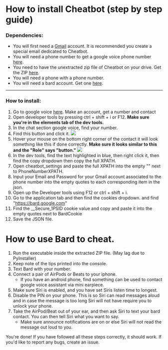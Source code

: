 # How to install Cheatbot (step by step guide)
### Dependencies:
 - You will first need a [Gmail](https://www.gmail.com) account. It is recommended you create a special email dedicated to Cheatbot.
 - You will need a phone number to get a google voice phone number [here](https://voice.google.com).
 - You need to have the unextracted zip file of Cheatbot on your drive. Get the ZIP [here](https://github.com/Pendulum-Utilities/Google-Voice-Cheatbot/releases/download/Open-Beta/Cheatbot.zip).
 - You will need a phone with a phone number.
 - You will need a bard account. Get one [here](https://bard.google.com).
---
### How to install:

1. Go to google voice [here](https://voice.google.com). Make an account, get a number and contact  
2. Open developer tools by pressing ctrl + shift + i or F12.  **Make sure you're in the elements tab of the dev tools.**
3. In the chat section google voice, find your number.
4. Find this button and click it.
![](https://lh3.googleusercontent.com/pw/AJFCJaXxM97j4DRYGOv0Jp7LJQhaCshFxzsNAVK6-o-r7ZzkxIAZxR-7P7XHloPNui91zb5JpEqPfOnSP-RR6NjTsoeAkaYwGa05zjW_R1QjssGUpL5l_d2i5meFJY0XiGrBRUXZ6N4MVkmZs79cCh3_HKk=w220-h123-s-no)
5.  Hover your mouse on the bottom right corner of the contact it will look something like this if done correctly. **Make sure it looks similar to this and the "Role" says "button."**
![](https://lh3.googleusercontent.com/pw/AJFCJaVNB9Kxqw92FIBK-dHcpz6L07yXjDao-8doweHXImqkFD94iRJ9lSHQT7kaWGCFUpfoFkl3CekffG963GF-dT7Y1uQST_wfg5IFbbg8I-V4_9LMLiyiMm49q3WzJxdUJc7M3pZUJm8tOxOalWuor3c=w319-h283-s-no?authuser=1)
6. In the dev tools, find the text highlighted in blue, then right click it, then find the copy dropdown then copy the full XPATH.
7. Open cheatbot_settings and paste the full XPATH into the empty "" next to PhoneNumberXPATH.
8. Input your Email and Password for your Gmail account associated to the phone number into the empty quotes to each corresponding item in the json.
9. Open up the Developer tools using F12 or ctrl + shift + i.
10. Go to the application tab and then find the cookies dropdown. and  find "https://bard.google.com"
11. Find the __Secure_1PSID cookie value and copy and paste it into the empty quotes next to BardCookie
12. Save the JSON file.
# How to use Bard to cheat.
1. Run the executable inside the extracted ZIP file. (May lag due to PyInstaller)
2. Keep note of the tips printed into the console.
3. Text Bard with your number.
4. Connect a pair of AirPods or Beats to your iphone.
	* If you have an android phone, find something can be used to contact google voice assistant via mini earpiece.
5. Make sure Siri is enabled, and you have set Siris listen time to longest.
6. Disable the PIN on your phone. This is so Siri can read messages aloud and in case the message is too long Siri will not have require you to unlock your phone.
7. Take the AirPod/Beat out of your ear, and then ask Siri to text your bard contact. You can then tell Siri what you want to say.
	* Make sure announce notifications are on or else Siri will not read the message out loud to you.

You're done! If you have followed all these steps correctly, it should work. If you'd like to report any bugs, create an issue.
